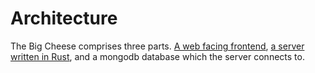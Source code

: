 
# Architecture

The Big Cheese comprises three parts. [A web facing frontend](../client-old),
[a server written in Rust](../server), and a mongodb database which the server
connects to. 